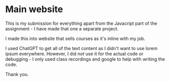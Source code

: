 # Main website

This is my submission for everything apart from the Javacript part of the assignment - I have made that one a separate project.

I made this into website that sells courses as it's inline with my job.

I used ChatGPT to get all of the text content as I didn't want to use lorem ipsum everywhere. However, I did *not* use it for the actual code or debugging - I only used class recordings and google to help with writing the code.

Thank you. 